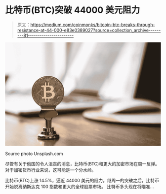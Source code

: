 # 比特币(BTC)突破 44000 美元阻力

> 原文：<https://medium.com/coinmonks/bitcoin-btc-breaks-through-resistance-at-44-000-e83e0389027?source=collection_archive---------81----------------------->

![](img/4d64f1af79123494b5542534735afb67.png)

Source photo Unsplash.com

尽管有关于俄国的令人沮丧的消息，比特币(BTC)和更大的加密市场在周一反弹。对于加密货币行业来说，这可能是一个分水岭。

比特币(BTC)上涨 14.5%，逼近 44000 美元的阻力。继周一的突破之后，比特币开始脱离纳斯达克 100 指数和更大的全球股票市场。
比特币多头现在将瞄准…